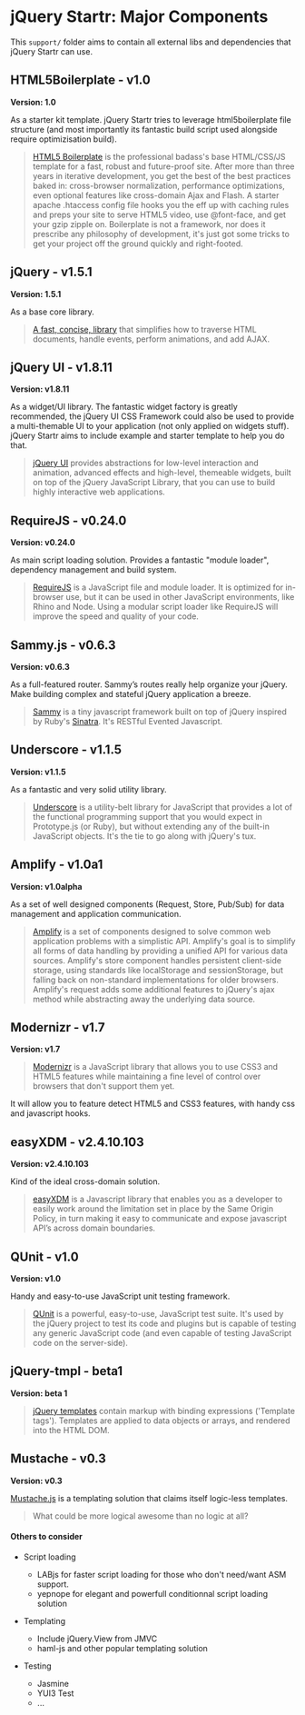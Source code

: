 # jQuery Startr: Major Components

This `support/` folder aims to contain all external libs and dependencies that jQuery Startr can use.

## HTML5Boilerplate - v1.0

**Version: 1.0** 

As a starter kit template. jQuery Startr tries to leverage html5boilerplate file structure (and most importantly its fantastic build script used alongside require optimizisation build).

> [HTML5 Boilerplate](http://html5boilerplate.com/) is the professional badass's base HTML/CSS/JS template for a fast, robust and future-proof site.
After more than three years in iterative development, you get the best of the best practices baked in: cross-browser normalization, performance optimizations, even optional features like cross-domain Ajax and Flash. A starter apache .htaccess config file hooks you the eff up with caching rules and preps your site to serve HTML5 video, use @font-face, and get your gzip zipple on. Boilerplate is not a framework, nor does it prescribe any philosophy of development, it's just got some tricks to get your project off the ground quickly and right-footed.

## jQuery - v1.5.1

**Version: 1.5.1**

As a base core library.

> [A fast, concise, library](http://jquery.com) that simplifies how to traverse HTML documents, handle events, perform animations, and add AJAX.

## jQuery UI - v1.8.11

**Version: v1.8.11**

As a widget/UI library. The fantastic widget factory is greatly recommended, the jQuery UI CSS Framework could also be used to provide a multi-themable UI to your application (not only applied on widgets stuff). jQuery Startr aims to include example and starter template to help you do that.

> [jQuery UI](http://jqueryui.com) provides abstractions for low-level interaction and animation, advanced effects and high-level, themeable widgets, built on top of the jQuery JavaScript Library, that you can use to build highly interactive web applications.

## RequireJS - v0.24.0

**Version: v0.24.0**

As main script loading solution. Provides a fantastic "module loader", dependency management and build system.

> [RequireJS](http://requirejs.org/) is a JavaScript file and module loader. It is optimized for in-browser use, but it can be used in other JavaScript environments, like Rhino and Node. Using a modular script loader like RequireJS will improve the speed and quality of your code.

## Sammy.js - v0.6.3

**Version: v0.6.3**

As a full-featured router. Sammy’s routes really help organize your jQuery. Make building complex and stateful jQuery application a breeze.

> [Sammy](http://sammyjs.org/) is a tiny javascript framework built on top of jQuery inspired by Ruby's [Sinatra](http://sinatrarb.com/). It's RESTful Evented Javascript.

## Underscore - v1.1.5

**Version: v1.1.5**

As a fantastic and very solid utility library.

> [Underscore](http://documentcloud.github.com/underscore/) is a utility-belt library for JavaScript that provides a lot of the functional programming support that you would expect in Prototype.js (or Ruby), but without extending any of the built-in JavaScript objects. It's the tie to go along with jQuery's tux.

## Amplify - v1.0a1

**Version: v1.0alpha**

As a set of well designed components (Request, Store, Pub/Sub) for data management and application communication.

> [Amplify](http://amplifyjs.com/) is a set of components designed to solve common web application problems with a simplistic API. Amplify's goal is to simplify all forms of data handling by providing a unified API for various data sources. Amplify's store component handles persistent client-side storage, using standards like localStorage and sessionStorage, but falling back on non-standard implementations for older browsers. Amplify's request adds some additional features to jQuery's ajax method while abstracting away the underlying data source.

## Modernizr - v1.7

**Version: v1.7**

> [Modernizr](http://modernizr.com/) is a JavaScript library that allows you to use CSS3 and HTML5 features while maintaining a fine level of control over browsers that don't support them yet.

It will allow you to feature detect HTML5 and CSS3 features, with handy css and javascript hooks. 

## easyXDM - v2.4.10.103

**Version: v2.4.10.103**

Kind of the ideal cross-domain solution.

> [easyXDM](http://easyxdm.net/) is a Javascript library that enables you as a developer to easily work around the limitation set in place by the Same Origin Policy, in turn making it easy to communicate and expose javascript API’s across domain boundaries.

## QUnit - v1.0

**Version: v1.0**

Handy and easy-to-use JavaScript unit testing framework.

> [QUnit](https://github.com/jquery/qunit) is a powerful, easy-to-use, JavaScript test suite. It's used by the jQuery project to test its code and plugins but is capable of testing any generic JavaScript code (and even capable of testing JavaScript code on the server-side).

## jQuery-tmpl - beta1

**Version: beta 1**

> [jQuery templates](http://api.jquery.com/category/plugins/templates/) contain markup with binding expressions ('Template tags'). Templates are applied to data objects or arrays, and rendered into the HTML DOM.

## Mustache - v0.3

**Version: v0.3**

[Mustache.js](https://github.com/janl/mustache.js/) is a templating solution that claims itself logic-less templates.

> What could be more logical awesome than no logic at all?


#### Others to consider

* Script loading
  * LABjs for faster script loading for those who don't need/want ASM support.
  * yepnope for elegant and powerfull conditionnal script loading solution
  
* Templating
  * Include jQuery.View from JMVC
  * haml-js and other popular templating solution
  
* Testing
  * Jasmine
  * YUI3 Test
  * ...